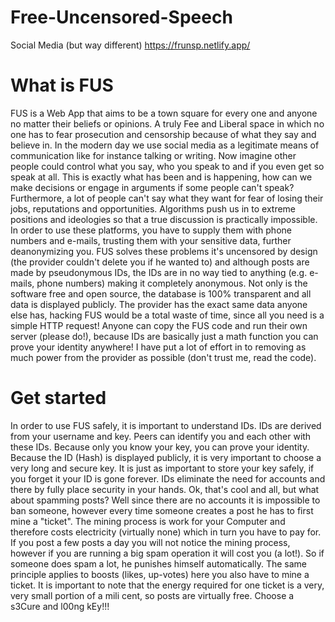 # Free-Uncensored-Speech
Social Media (but way different)
https://frunsp.netlify.app/

# What is FUS
FUS is a Web App that aims to be a town square for every one and anyone no matter their beliefs or opinions. A truly Fee and Liberal space in which no one has to fear prosecution and censorship because of what they say and believe in. In the modern day we use social media as a legitimate means of communication like for instance talking or writing. Now imagine other people could control what you say, who you speak to and if you even get so speak at all. This is exactly what has been and is happening, how can we make decisions or engage in arguments if some people can't speak? Furthermore, a lot of people can't say what they want for fear of losing their jobs, reputations and opportunities. Algorithms push us in to extreme positions and ideologies so that a true discussion is practically impossible. In order to use these platforms, you have to supply them with phone numbers and e-mails, trusting them with your sensitive data, further deanonymizing you. FUS solves these problems it's uncensored by design (the provider couldn't delete you if he wanted to) and although posts are made by pseudonymous IDs, the IDs are in no way tied to anything (e.g. e-mails, phone numbers) making it completely anonymous. Not only is the software free and open source, the database is 100% transparent and all data is displayed publicly. The provider has the exact same data anyone else has, hacking FUS would be a total waste of time, since all you need is a simple HTTP request! Anyone can copy the FUS code and run their own server (please do!), because IDs are basically just a math function you can prove your identity anywhere! I have put a lot of effort in to removing as much power from the provider as possible (don't trust me, read the code).

# Get started 
In order to use FUS safely, it is important to understand IDs. IDs are derived from your username and key. Peers can identify you and each other with these IDs. Because only you know your key, you can prove your identity. Because the ID (Hash) is displayed publicly, it is very important to choose a very long and secure key. It is just as important to store your key safely, if you forget it your ID is gone forever. IDs eliminate the need for accounts and there by fully place security in your hands. Ok, that's cool and all, but what about spamming posts? Well since there are no accounts it is impossible to ban someone, however every time someone creates a post he has to first mine a "ticket". The mining process is work for your Computer and therefore costs electricity (virtually none) which in turn you have to pay for. If you post a few posts a day you will not notice the mining process, however if you are running a big spam operation it will cost you (a lot!). So if someone does spam a lot, he punishes himself automatically. The same principle applies to boosts (likes, up-votes) here you also have to mine a ticket. It is important to note that the energy required for one ticket is a very, very small portion of a mili cent, so posts are virtually free.
Choose a s3Cure and l00ng kEy!!!
